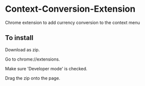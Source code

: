 # Context-Conversion-Extension

Chrome extension to add currency conversion to the context menu

## To install
Download as zip.

Go to chrome://extensions.

Make sure 'Developer mode' is checked.

Drag the zip onto the page.

